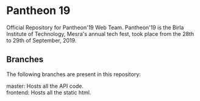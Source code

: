 # Pantheon 19

Official Repository for Pantheon'19 Web Team. Pantheon'19 is the Birla Institute of Technology, Mesra's annual tech fest, took place from the 28th to 29th of September, 2019.

## Branches

The following branches are present in this repository:

master: Hosts all the API code.  
frontend: Hosts all the static html.
